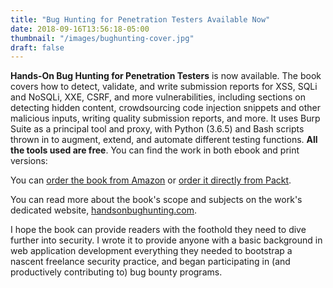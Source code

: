```yaml
---
title: "Bug Hunting for Penetration Testers Available Now"
date: 2018-09-16T13:56:18-05:00
thumbnail: "/images/bughunting-cover.jpg"
draft: false
---
```


**Hands-On Bug Hunting for Penetration Testers** is now available. The book covers how to detect, validate, and write submission reports for XSS, SQLi and NoSQLi, XXE, CSRF, and more vulnerabilities, including sections on detecting hidden content, crowdsourcing code injection snippets and other malicious inputs, writing quality submission reports, and more. It uses Burp Suite as a principal tool and proxy, with Python (3.6.5) and Bash scripts thrown in to augment, extend, and automate different testing functions. **All the tools used are free**. You can find the work in both ebook and print versions:

You can [order the book from Amazon](https://www.amazon.com/gp/product/1789344204/ref=as_li_tl?ie=UTF8&tag=bughunt-20&camp=1789&creative=9325&linkCode=as2&creativeASIN=1789344204&linkId=d0166c1e6990155b2e00db633c3e27d3) or [order it directly from Packt](https://www.packtpub.com/networking-and-servers/hands-bug-hunting-penetration-testers).

You can read more about the book's scope and subjects on the work's dedicated website, [handsonbughunting.com](https://handsonbughunting.com).

I hope the book can provide readers with the foothold they need to dive further into security. I wrote it to provide anyone with a basic background in web application development everything they needed to bootstrap a nascent freelance security practice, and began participating in (and productively contributing to) bug bounty programs. 
